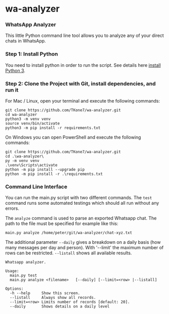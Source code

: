 # wa-analyzer

### WhatsApp Analyzer
This little Python command line tool allows you to analyze any of your direct chats in WhatsApp.

### Step 1: Install Python
You need to install python in order to run the script. See details here [install Python 3](https://docs.python-guide.org/starting/installation/).
### Step 2: Clone the Project with Git, install dependencies, and run it

For Mac / Linux, open your terminal and execute the following commands:

```
git clone https://github.com/TKone7/wa-analyzer.git
cd wa-analyzer
python3 -m venv venv
source venv/bin/activate
python3 -m pip install -r requirements.txt
```
On Windows you can open PowerShell and execute the following commands:

```
git clone https://github.com/TKone7/wa-analyzer.git
cd .\wa-analyzer\
py -m venv venv
.\venv\Scripts\activate
python -m pip install --upgrade pip
python -m pip install -r .\requirements.txt
```

### Command Line Interface
You can run the main.py script with two different commands. The `test` command runs some automated testings which should all run without any errors.

The `analyze` command is used to parse an exported Whatsapp chat. The path to the file must be specified for example like this:
```
main.py analyze /home/peter/git/wa-analyzer/chat-xyz.txt
```
The additional parameter `--daily` gives a breakdown on a daily basis (how many messages per day and person). With '--limit' the maximum number of rows can be restricted. `--listall` shows all available results.
```
Whatsapp analyzer.

Usage:
  main.py test
  main.py analyze <filename>   [--daily] [--limit=<row> |--listall]

Options:
  -h --help     Show this screen.
  --listall     Always show all records.
  --limit=<row> Limits number of records [default: 20].
  --daily       Shows details on a daily level
```
